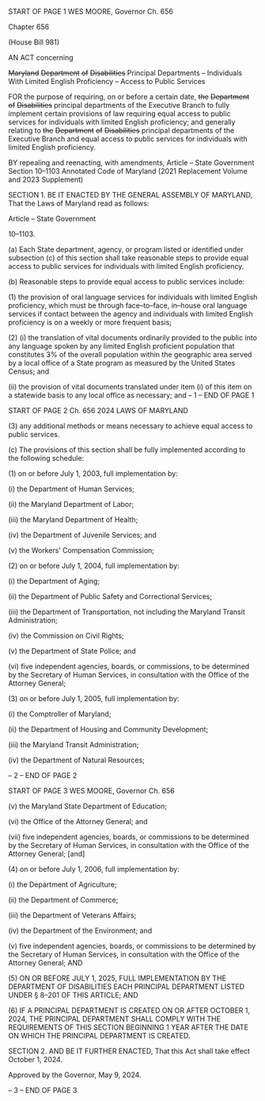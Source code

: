START OF PAGE 1
WES MOORE, Governor Ch. 656

Chapter 656

(House Bill 981)

AN ACT concerning

~~Maryland~~ ~~Department~~ ~~of~~ ~~Disabilities~~ Principal Departments – Individuals With
Limited English Proficiency – Access to Public Services

FOR the purpose of requiring, on or before a certain date, ~~the~~ ~~Department~~ ~~of~~ ~~Disabilities~~
principal departments of the Executive Branch to fully implement certain provisions
of law requiring equal access to public services for individuals with limited English
proficiency; and generally relating to ~~the~~ ~~Department~~ ~~of~~ ~~Disabilities~~ principal
departments of the Executive Branch and equal access to public services for
individuals with limited English proficiency.

BY repealing and reenacting, with amendments,
Article – State Government
Section 10–1103
Annotated Code of Maryland
(2021 Replacement Volume and 2023 Supplement)

SECTION 1. BE IT ENACTED BY THE GENERAL ASSEMBLY OF MARYLAND,
That the Laws of Maryland read as follows:

Article – State Government

10–1103.

(a) Each State department, agency, or program listed or identified under
subsection (c) of this section shall take reasonable steps to provide equal access to public
services for individuals with limited English proficiency.

(b) Reasonable steps to provide equal access to public services include:

(1) the provision of oral language services for individuals with limited
English proficiency, which must be through face–to–face, in–house oral language services
if contact between the agency and individuals with limited English proficiency is on a
weekly or more frequent basis;

(2) (i) the translation of vital documents ordinarily provided to the
public into any language spoken by any limited English proficient population that
constitutes 3% of the overall population within the geographic area served by a local office
of a State program as measured by the United States Census; and

(ii) the provision of vital documents translated under item (i) of this
item on a statewide basis to any local office as necessary; and
– 1 –
END OF PAGE 1

START OF PAGE 2
Ch. 656 2024 LAWS OF MARYLAND

(3) any additional methods or means necessary to achieve equal access to
public services.

(c) The provisions of this section shall be fully implemented according to the
following schedule:

(1) on or before July 1, 2003, full implementation by:

(i) the Department of Human Services;

(ii) the Maryland Department of Labor;

(iii) the Maryland Department of Health;

(iv) the Department of Juvenile Services; and

(v) the Workers’ Compensation Commission;

(2) on or before July 1, 2004, full implementation by:

(i) the Department of Aging;

(ii) the Department of Public Safety and Correctional Services;

(iii) the Department of Transportation, not including the Maryland
Transit Administration;

(iv) the Commission on Civil Rights;

(v) the Department of State Police; and

(vi) five independent agencies, boards, or commissions, to be
determined by the Secretary of Human Services, in consultation with the Office of the
Attorney General;

(3) on or before July 1, 2005, full implementation by:

(i) the Comptroller of Maryland;

(ii) the Department of Housing and Community Development;

(iii) the Maryland Transit Administration;

(iv) the Department of Natural Resources;

– 2 –
END OF PAGE 2

START OF PAGE 3
WES MOORE, Governor Ch. 656

(v) the Maryland State Department of Education;

(vi) the Office of the Attorney General; and

(vii) five independent agencies, boards, or commissions to be
determined by the Secretary of Human Services, in consultation with the Office of the
Attorney General; [and]

(4) on or before July 1, 2006, full implementation by:

(i) the Department of Agriculture;

(ii) the Department of Commerce;

(iii) the Department of Veterans Affairs;

(iv) the Department of the Environment; and

(v) five independent agencies, boards, or commissions to be
determined by the Secretary of Human Services, in consultation with the Office of the
Attorney General; AND

(5) ON OR BEFORE JULY 1, 2025, FULL IMPLEMENTATION BY THE
DEPARTMENT OF DISABILITIES EACH PRINCIPAL DEPARTMENT LISTED UNDER §
8–201 OF THIS ARTICLE; AND

(6) IF A PRINCIPAL DEPARTMENT IS CREATED ON OR AFTER
OCTOBER 1, 2024, THE PRINCIPAL DEPARTMENT SHALL COMPLY WITH THE
REQUIREMENTS OF THIS SECTION BEGINNING 1 YEAR AFTER THE DATE ON WHICH
THE PRINCIPAL DEPARTMENT IS CREATED.

SECTION 2. AND BE IT FURTHER ENACTED, That this Act shall take effect
October 1, 2024.

Approved by the Governor, May 9, 2024.

– 3 –
END OF PAGE 3